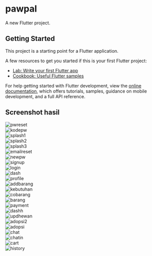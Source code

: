 # pawpal

A new Flutter project.

## Getting Started

This project is a starting point for a Flutter application.

A few resources to get you started if this is your first Flutter project:

- [Lab: Write your first Flutter app](https://docs.flutter.dev/get-started/codelab)
- [Cookbook: Useful Flutter samples](https://docs.flutter.dev/cookbook)

For help getting started with Flutter development, view the
[online documentation](https://docs.flutter.dev/), which offers tutorials,
samples, guidance on mobile development, and a full API reference.

## Screenshot hasil

![pwreset](https://raw.githubusercontent.com/Rama19856/Tugas-akhir-Pawpal-/main/image/pwreset.jpeg)  
![kodepw](https://raw.githubusercontent.com/Rama19856/Tugas-akhir-Pawpal-/main/image/kodepw.jpeg)  
![splash1](https://raw.githubusercontent.com/Rama19856/Tugas-akhir-Pawpal-/main/image/splash1.jpeg)  
![splash2](https://raw.githubusercontent.com/Rama19856/Tugas-akhir-Pawpal-/main/image/splash2.jpeg)  
![splash3](https://raw.githubusercontent.com/Rama19856/Tugas-akhir-Pawpal-/main/image/splash3.jpeg)  
![emailreset](https://raw.githubusercontent.com/Rama19856/Tugas-akhir-Pawpal-/main/image/emailreset.jpeg)  
![newpw](https://raw.githubusercontent.com/Rama19856/Tugas-akhir-Pawpal-/main/image/newpw.jpeg)  
![signup](https://raw.githubusercontent.com/Rama19856/Tugas-akhir-Pawpal-/main/image/signup.jpeg)  
![login](https://raw.githubusercontent.com/Rama19856/Tugas-akhir-Pawpal-/main/image/login.jpeg)  
![dash](https://raw.githubusercontent.com/Rama19856/Tugas-akhir-Pawpal-/main/image/dash.jpeg)  
![profile](https://raw.githubusercontent.com/Rama19856/Tugas-akhir-Pawpal-/main/image/profile.jpeg)  
![addbarang](https://raw.githubusercontent.com/Rama19856/Tugas-akhir-Pawpal-/main/image/addbarang.jpeg)  
![kebutuhan](https://raw.githubusercontent.com/Rama19856/Tugas-akhir-Pawpal-/main/image/kebutuhan.jpeg)  
![cobarang](https://raw.githubusercontent.com/Rama19856/Tugas-akhir-Pawpal-/main/image/cobarang.jpeg)  
![barang](https://raw.githubusercontent.com/Rama19856/Tugas-akhir-Pawpal-/main/image/barang.jpeg)  
![payment](https://raw.githubusercontent.com/Rama19856/Tugas-akhir-Pawpal-/main/image/payment.jpeg)  
![dashh](https://raw.githubusercontent.com/Rama19856/Tugas-akhir-Pawpal-/main/image/dashh.jpeg)  
![updhewan](https://raw.githubusercontent.com/Rama19856/Tugas-akhir-Pawpal-/main/image/updhewan.jpeg)  
![adopsi2](https://raw.githubusercontent.com/Rama19856/Tugas-akhir-Pawpal-/main/image/adopsi2.jpeg)  
![adopsi](https://raw.githubusercontent.com/Rama19856/Tugas-akhir-Pawpal-/main/image/adopsi.jpeg)  
![chat](https://raw.githubusercontent.com/Rama19856/Tugas-akhir-Pawpal-/main/image/chat.jpeg)  
![chatin](https://raw.githubusercontent.com/Rama19856/Tugas-akhir-Pawpal-/main/image/chatin.jpeg)  
![cart](https://raw.githubusercontent.com/Rama19856/Tugas-akhir-Pawpal-/main/image/cart.jpeg)  
![history](https://raw.githubusercontent.com/Rama19856/Tugas-akhir-Pawpal-/main/image/history.jpeg)  

